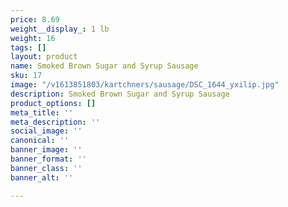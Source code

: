 ```yaml
---
price: 8.69
weight__display_: 1 lb
weight: 16
tags: []
layout: product
name: Smoked Brown Sugar and Syrup Sausage
sku: 17
image: "/v1613851803/kartchners/sausage/DSC_1644_yxilip.jpg"
description: Smoked Brown Sugar and Syrup Sausage
product_options: []
meta_title: ''
meta_description: ''
social_image: ''
canonical: ''
banner_image: ''
banner_format: ''
banner_class: ''
banner_alt: ''

---
```

